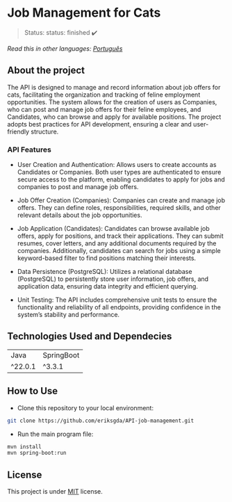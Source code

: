 <h1>Job Management for Cats</h1>

> Status: status: finished ✔️

_Read this in other languages:_
[_Português_](./translations/README-ptBR.md)

## About the project

The API is designed to manage and record information about job offers for cats, facilitating the organization and tracking of feline employment opportunities. The system allows for the creation of users as Companies, who can post and manage job offers for their feline employees, and Candidates, who can browse and apply for available positions. The project adopts best practices for API development, ensuring a clear and user-friendly structure.

### API Features

- User Creation and Authentication: Allows users to create accounts as Candidates or Companies. Both user types are authenticated to ensure secure access to the platform, enabling candidates to apply for jobs and companies to post and manage job offers.

- Job Offer Creation (Companies): Companies can create and manage job offers. They can define roles, responsibilities, required skills, and other relevant details about the job opportunities.

- Job Application (Candidates): Candidates can browse available job offers, apply for positions, and track their applications. They can submit resumes, cover letters, and any additional documents required by the companies. Additionally, candidates can search for jobs using a simple keyword-based filter to find positions matching their interests.

- Data Persistence (PostgreSQL): Utilizes a relational database (PostgreSQL) to persistently store user information, job offers, and application data, ensuring data integrity and efficient querying.

- Unit Testing: The API includes comprehensive unit tests to ensure the functionality and reliability of all endpoints, providing confidence in the system’s stability and performance.

## Technologies Used and Dependecies

<table>
  <tr>
    <td>Java</td>
    <td>SpringBoot</td>
  </tr>
  <tr>
    <td>^22.0.1</td>
    <td>^3.3.1</td>
  </tr>
</table>

## How to Use

- Clone this repository to your local environment:

```bash
git clone https://github.com/eriksgda/API-job-management.git
```

- Run the main program file:

```bash
mvn install
mvn spring-boot:run
```

## License

This project is under [MIT](./LICENSE) license.
